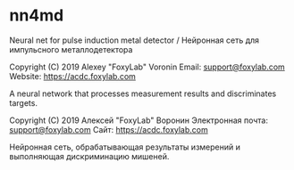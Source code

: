 # nn4md
Neural net for pulse induction metal detector / Нейронная сеть для импульсного металлодетектора

Copyright (C) 2019 Alexey "FoxyLab" Voronin
Email: support@foxylab.com
Website: https://acdc.foxylab.com

A neural network that processes measurement results and discriminates targets.


Copyright (C) 2019 Алексей "FoxyLab" Воронин
Электронная почта: support@foxylab.com
Сайт: https://acdc.foxylab.com

Нейронная сеть, обрабатывающая результаты измерений и выполняющая дискриминацию мишеней.
